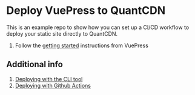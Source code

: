 # Deploy VuePress to QuantCDN

This is an example repo to show how you can set up a CI/CD workflow to deploy your static site directly to QuantCDN.

1. Follow the [getting started](https://vuepress.vuejs.org/guide/getting-started.html) instructions from VuePress

## Additional info

1. [Deploying with the CLI tool](https://www.quantcdn.io/blog/automate-static-deployments-quant-cli)
2. [Deploying with Github Actions](https://www.quantcdn.io/blog/deploying-quant-github-actions)
